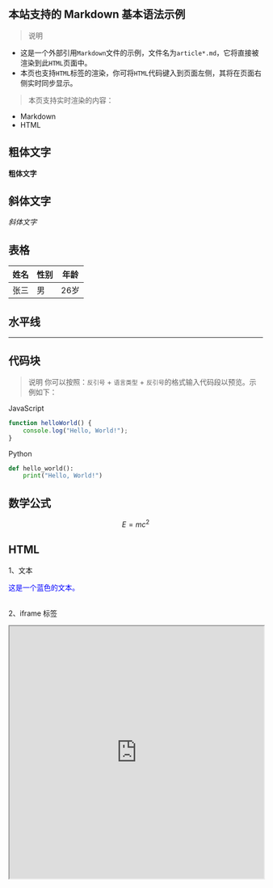 ## 本站支持的 Markdown 基本语法示例
>说明
- 这是一个外部引用<code>Markdown</code>文件的示例，文件名为<code>article*.md</code>，它将直接被渲染到此<code>HTML</code>页面中。
- 本页也支持<code>HTML</code>标签的渲染，你可将<code>HTML</code>代码键入到页面左侧，其将在页面右侧实时同步显示。

>本页支持实时渲染的内容：
- Markdown
- HTML

## 粗体文字
**粗体文字**

## 斜体文字
_斜体文字_

## 表格
| 姓名 | 性别 | 年龄 |
| ---- | ---- | ---- |
|  张三 | 男 | 26岁 |

## 水平线
---

## 代码块
>说明
你可以按照：<code>反引号</code> + <code>语言类型</code> + <code>反引号</code>的格式输入代码段以预览。示例如下：

JavaScript
```javascript
function helloWorld() {
    console.log("Hello, World!");
}
```
Python
```python
def hello_world():
    print("Hello, World!")
```

## 数学公式
$$ E = mc^2 $$

## HTML
1、文本
<div style="color: blue;">这是一个蓝色的文本。</div>
<br>

2、iframe 标签

<iframe src="https://www.example.com" width="100%" height="500px">
您的浏览器不支持<iframe>标签。
</iframe>
